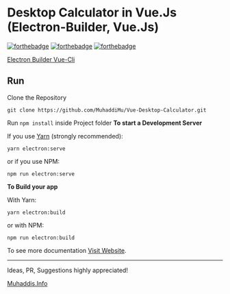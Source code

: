 # Desktop Calculator in Vue.Js (Electron-Builder, Vue.Js)
[![forthebadge](https://forthebadge.com/images/badges/built-with-love.svg)](https://forthebadge.com) [![forthebadge](https://forthebadge.com/images/badges/made-with-javascript.svg)](https://forthebadge.com) [![forthebadge](https://forthebadge.com/images/badges/made-with-vue.svg)](https://forthebadge.com)

[Electron Builder Vue-Cli](https://nklayman.github.io/vue-cli-plugin-electron-builder/guide/guide.html)

## Run

Clone the Repository

`git clone https://github.com/MuhaddiMu/Vue-Desktop-Calculator.git`

Run `npm install` inside Project folder
**To start a Development Server**

If you use [Yarn](https://yarnpkg.com/en/) (strongly recommended):

`yarn electron:serve`

or if you use NPM:

`npm run electron:serve`

**To Build your app**

With Yarn:

`yarn electron:build`

or with NPM:

`npm run electron:build`

To see more documentation [Visit Website](https://nklayman.github.io/vue-cli-plugin-electron-builder/guide/guide.html).

---

Ideas, PR, Suggestions highly appreciated! 

[Muhaddis.Info](Http://Muhaddis.Info)
